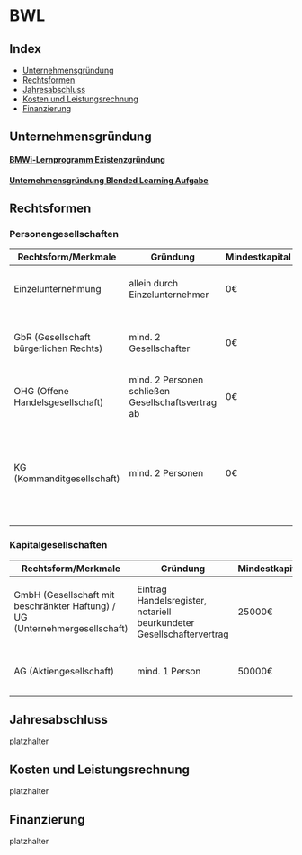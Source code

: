 # BWL


## Index

* [Unternehmensgründung](#unternehmensgründung)
* [Rechtsformen](#rechtsformen)
* [Jahresabschluss](#jahresabschluss)
* [Kosten und Leistungsrechnung](#kosten-und-leistungsrechnung)
* [Finanzierung](#finanzierung)


## Unternehmensgründung

#### [BMWi-Lernprogramm Existenzgründung](https://www.existenzgruender.de/static/etraining/existenzgruendung/index.html)

#### [Unternehmensgründung Blended Learning Aufgabe](Existenzgruendung/ExistenzgruendungAusgefuellt.pdf)


## Rechtsformen

### Personengesellschaften

| Rechtsform/Merkmale | Gründung | Mindestkapital | Geschäftsführung | Haftung | Gewinn | Verlust |
|-|-|-|-|-|-|-|
| Einzelunternehmung | allein durch Einzelunternehmer | 0€ | Einzelunternehmer allein | allein und unbeschränkt mit Privat- und Betriebsvermögen | Einzelunternehmer erhält Gewinn allein | Einzelunternehmer trägt Verlust allein |
| GbR (Gesellschaft bürgerlichen Rechts) | mind. 2 Gesellschafter | 0€ | Gesellschafter führen Geschäfte gemeinsam | unmittelbar, uneingeschränkt, Gesamtschuldnerisch, auch mit Privatvermögen | gleiche Gewinnansprüche | gleiche Verluste |
| OHG (Offene Handelsgesellschaft) | mind. 2 Personen schließen Gesellschaftsvertrag ab | 0€ | jeder Mitinhaber | unbeschränkt | abhängig vom Anteil, Überschuss nach Köpfen verteilt | nach Köpfen verteilt |
| KG (Kommanditgesellschaft) | mind. 2 Personen | 0€ | vollhaftender Komplementär hate eintscheidungsrecht, teilhaftender Kommandantist hat Widerspruchsrecht bei außergewöhnlichen Geschäften | vollhaftender Komplementär mit privatvermögen, teilhaftender Kommandantist nur mit Kapitaleinlage | nach Anteilen | nach Anteilen |

### Kapitalgesellschaften

| Rechtsform/Merkmale | Gründung | Mindestkapital | Geschäftsführung | Haftung | Gewinn | Verlust |
|-|-|-|-|-|-|-|
| GmbH (Gesellschaft mit beschränkter Haftung) / UG (Unternehmergesellschaft) | Eintrag Handelsregister, notariell beurkundeter Gesellschaftervertrag | 25000€ | Gesellschafterversammlung | nur Gesellschaftsvermögen | entsprechend der Anteile | mit Gewinnen aus folgenden Geschäftsjahren oder aus Rücklagen abgedekt |
| AG (Aktiengesellschaft) | mind. 1 Person | 50000€ | Vorstand | nur Gesellschaftsvermögen | Dividenden an Aktionäre, Erhöhung der Rücklagen | wird aus rücklagen abgedeckt |

## Jahresabschluss

platzhalter


## Kosten und Leistungsrechnung

platzhalter


## Finanzierung

platzhalter